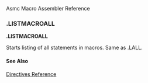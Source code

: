Asmc Macro Assembler Reference

### .LISTMACROALL

**.LISTMACROALL**

Starts listing of all statements in macros. Same as .LALL.

#### See Also

[Directives Reference](readme.md)